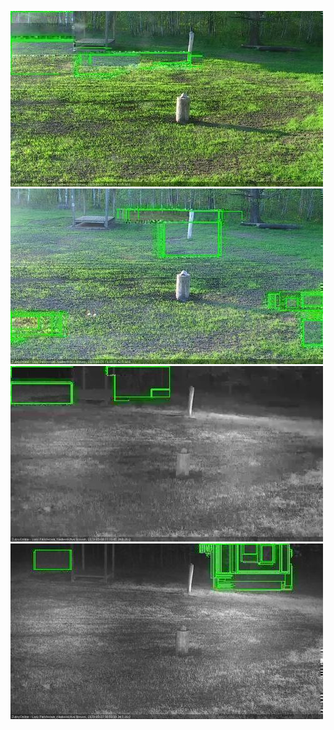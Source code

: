 ![20200526-190600-193605](in2/20200526/20200526-190600-193605_0_.jpg)
![20200526-193610-200615](in2/20200526/20200526-193610-200615_0_.jpg)
![20200526-210643-213645](in2/20200526/20200526-210643-213645_0_.jpg)
![20200527-003019-010025](in2/20200527/20200527-003019-010025_0_.jpg)

